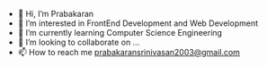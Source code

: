 - 👋 Hi, I’m Prabakaran
- 👀 I’m interested in FrontEnd Development and Web Development 
- 🌱 I’m currently learning Computer Science Engineering
- 💞️ I’m looking to collaborate on ...
- 📫 How to reach me prabakaransrinivasan2003@gmail.com

<!---
Praba262003/Praba262003 is a ✨ special ✨ repository because its `README.md` (this file) appears on your GitHub profile.
You can click the Preview link to take a look at your changes.
--->
